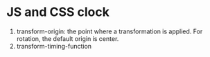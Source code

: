 # JS and CSS clock

1. transform-origin: the point where a transformation is applied. For rotation, 
the default origin is center.
2. transform-timing-function